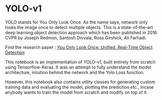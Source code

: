 # YOLO-v1

YOLO stands for You Only Look Once. As the name says, network only looks the image once to detect multiple objects. This is a state-of-the-art deep learning object detection approach which has been published in 2016 CVPR by Joseph Redmon, Santosh Divvala, Ross Girshick, Ali Farhadi.

Find the research paper : [You Only Look Once: Unified, Real-Time Object Detection](https://arxiv.org/abs/1506.02640)

This notebook is an implementation of YOLO-v1, built entirely from scratch using Tensorflow-Keras.
It was an attempt to fully understand the model architecture, intuition behind the network and the Yolo Loss function.

However, this notebook also contains utility classes for generating custom training data and evaluating the model, plotting the prediction etc., incase anybody wants to train the model from scratch and modify on top of it.
